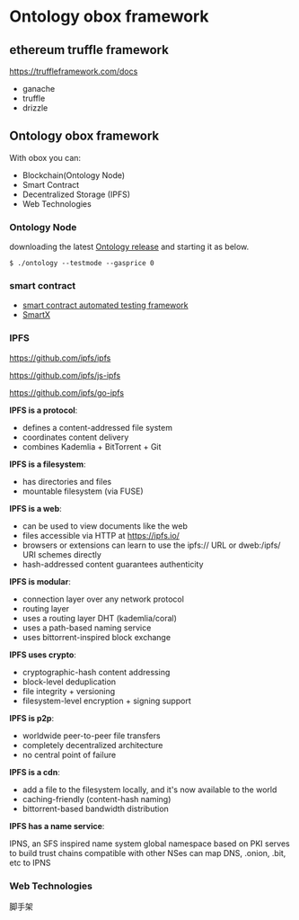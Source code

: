 #  Ontology obox framework


## ethereum truffle framework


https://truffleframework.com/docs


* ganache
* truffle
* drizzle

## Ontology obox framework

With obox you can:

* Blockchain(Ontology Node)
* Smart Contract
* Decentralized Storage (IPFS)
* Web Technologies

### Ontology Node

downloading the latest [Ontology release](https://github.com/ontio/ontology/releases) and starting it as below.
```
$ ./ontology --testmode --gasprice 0

```

### smart contract

* [smart contract automated testing framework](https://github.com/ontio-community/ontology-sctf) 
* [SmartX](http://smartx.ont.io/#/)

### IPFS

https://github.com/ipfs/ipfs

https://github.com/ipfs/js-ipfs

https://github.com/ipfs/go-ipfs

**IPFS is a protocol**:

* defines a content-addressed file system
* coordinates content delivery
* combines Kademlia + BitTorrent + Git

**IPFS is a filesystem**:

* has directories and files
* mountable filesystem (via FUSE)

**IPFS is a web**:

* can be used to view documents like the web
* files accessible via HTTP at https://ipfs.io/<path>
* browsers or extensions can learn to use the ipfs:// URL or dweb:/ipfs/ URI schemes directly
* hash-addressed content guarantees authenticity

**IPFS is modular**:

* connection layer over any network protocol
* routing layer
* uses a routing layer DHT (kademlia/coral)
* uses a path-based naming service
* uses bittorrent-inspired block exchange

**IPFS uses crypto**:

* cryptographic-hash content addressing
* block-level deduplication
* file integrity + versioning
* filesystem-level encryption + signing support

**IPFS is p2p**:

* worldwide peer-to-peer file transfers
* completely decentralized architecture
* no central point of failure

**IPFS is a cdn**:

* add a file to the filesystem locally, and it's now available to the world
* caching-friendly (content-hash naming)
* bittorrent-based bandwidth distribution


**IPFS has a name service**:

IPNS, an SFS inspired name system
global namespace based on PKI
serves to build trust chains
compatible with other NSes
can map DNS, .onion, .bit, etc to IPNS





### Web Technologies

脚手架